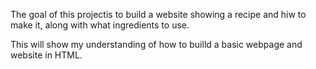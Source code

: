 The goal of this projectis to build a website showing a recipe and hiw to make it, along with what ingredients to use.

This will show my understanding of how to builld a basic webpage and website in HTML.